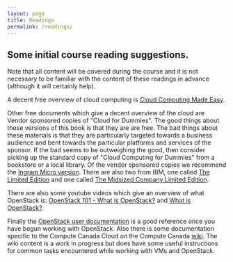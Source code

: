 ```yaml
---
layout: page
title: Readings
permalink: /readings/
---
```


## Some initial course reading suggestions.
Note that all content will be covered during the course and it is not necessary to be familiar with the content of these readings in advance (although it will certainly help).

A decent free overview of cloud computing is [Cloud Computing Made Easy](http://fedplatform.org/wp-content/blogs.dir/2/files/2013/03/Cloud-Computing-Made-Easy.pdf). 

Other free documents which give a decent overview of the cloud are Vendor sponsored copies of "Cloud for Dummies". The good things about these versions of this book is that they are are free.  The bad things about these materials is that they are particularly targeted towards a business audience and bent towards the particular platforms and services of the sponsor. If the bad seems to be outweighing the good, then consider picking up the standard copy of "Cloud Computing for Dummies" from a bookstore or a local library. Of the vendor sponsored copies we recommend the [Ingram Micro version]( https://s3.amazonaws.com/Vendor_Uploads_Education/Ingram_Micro_-_Sponsor_Account_cloudcomputingfordummies.pdf). There are also two from IBM, one called [The Limited Edition](http://www.ibm.com/cloud-computing/files/cloud-for-dummies.pdf) and one called [The Midsized Company Limited Edition](http://www.itworldcanada.com/archive/Documents/whitepaper/ITW245A_Cloud_For_Dummies.pdf).

There are also some youtube videos which give an overview of what OpenStack is: [OpenStack 101 - What is OpenStack?](https://youtu.be/Qz5gyDenqTI) and [What is OpenStack?](https://youtu.be/SnsWf0hyDXc). 

Finally the [OpenStack user documentation](http://docs.openstack.org/user-guide/) is a good reference once you have begun working with OpenStack. Also there is some documentation specific to the Compute Canada Cloud on the Compute Canada [wiki](https://docs.alliancecan.ca/wiki/Cloud). The wiki content is a work in progress but does have some useful instructions for common tasks encountered while working with VMs and OpenStack.
